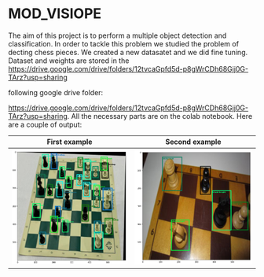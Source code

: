 # MOD_VISIOPE
The aim of this project is to perform a multiple object detection and classification. In order to tackle this problem we studied the problem of decting chess pieces.
We created a new datasatet and we did fine tuning. 
Dataset and weights are stored in the <a name="google_drive_folder">https://drive.google.com/drive/folders/12tvcaGpfd5d-p8gWrCDh68Gjj0G-TArz?usp=sharing</a>

following google drive folder:

https://drive.google.com/drive/folders/12tvcaGpfd5d-p8gWrCDh68Gjj0G-TArz?usp=sharing.
All the necessary parts are on the colab notebook. 
Here are a couple of output:

First example              |  Second example
:-------------------------:|:-------------------------:
![](/images/img1.png)      |  ![](/images/img2.png)
